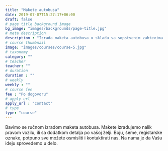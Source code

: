 ```yaml
---
title: "Makete autobusa"
date: 2019-07-07T15:27:17+06:00
draft: false
# page title background image
bg_image: "images/backgrounds/page-title.jpg"
# meta description
description : "Izrada maketa autobusa u skladu sa sopstvenim zahtevima."
# course thumbnail
image: "images/courses/course-5.jpg"
# taxonomy
category: ""
# teacher
teacher: ""
# duration
duration : ""
# weekly
weekly : ""
# course fee
fee : "Po dogovoru"
# apply url
apply_url : "contact"
# type
type: "course"
---
```


Bavimo se ručnom izradom maketa autobusa. Makete izrađujemo nalik pravom vozilu, ili sa dodatkom detalja po vašoj želji. Boju, šeme, registarske oznake, potpuno sve možete osmisliti i kontaktirati nas. Na nama je da Vašu ideju sprovedemo u delo. 